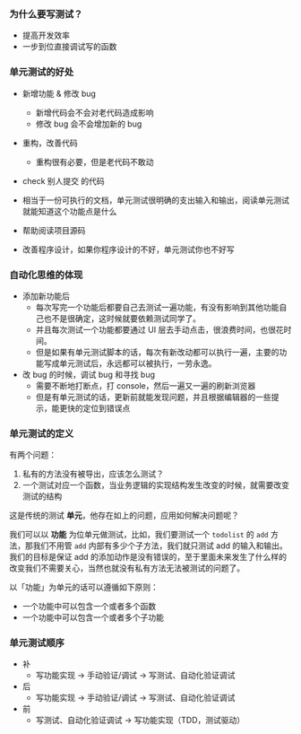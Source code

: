### 为什么要写测试？

- 提高开发效率
- 一步到位直接调试写的函数

### 单元测试的好处

- 新增功能 & 修改 bug
  - 新增代码会不会对老代码造成影响
  - 修改 bug 会不会增加新的 bug
- 重构，改善代码
  - 重构很有必要，但是老代码不敢动
- check 别人提交 的代码

- 相当于一份可执行的文档，单元测试很明确的支出输入和输出，阅读单元测试就能知道这个功能点是什么
- 帮助阅读项目源码
- 改善程序设计，如果你程序设计的不好，单元测试你也不好写

### 自动化思维的体现

- 添加新功能后
  - 每次写完一个功能后都要自己去测试一遍功能，有没有影响到其他功能自己也不是很确定，这时候就要依赖测试同学了。
  - 并且每次测试一个功能都要通过 UI 层去手动点击，很浪费时间，也很花时间。
  - 但是如果有单元测试脚本的话，每次有新改动都可以执行一遍，主要的功能写成单元测试后，永远都可以被执行，一劳永逸。
- 改 bug 的时候，调试 bug 和寻找 bug
  - 需要不断地打断点，打 console，然后一遍又一遍的刷新浏览器
  - 但是有单元测试的话，更新前就能发现问题，并且根据编辑器的一些提示，能更快的定位到错误点

### 单元测试的定义

有两个问题：

1. 私有的方法没有被导出，应该怎么测试？
2. 一个测试对应一个函数，当业务逻辑的实现结构发生改变的时候，就需要改变测试的结构

这是传统的测试 **单元**，他存在如上的问题，应用如何解决问题呢？

我们可以以 **功能** 为位单元做测试，比如，我们要测试一个 `todolist` 的 `add` 方法，那我们不用管 `add` 内部有多少个子方法，我们就只测试 add 的输入和输出。我们的目标是保证 add 的添加动作是没有错误的，至于里面未来发生了什么样的改变我们不需要关心，当然也就没有私有方法无法被测试的问题了。

以「功能」为单元的话可以遵循如下原则：

- 一个功能中可以包含一个或者多个函数
- 一个功能中可以包含一个或者多个子功能

### 单元测试顺序

- 补
  - 写功能实现 -> 手动验证/调试 -> 写测试、自动化验证调试
- 后
  - 写功能实现 -> 手动验证/调试 -> 写测试、自动化验证调试
- 前
  - 写测试、自动化验证调试 -> 写功能实现（TDD，测试驱动）
